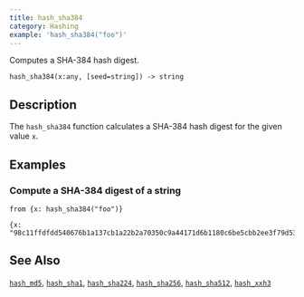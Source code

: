 ```yaml
---
title: hash_sha384
category: Hashing
example: 'hash_sha384("foo")'
---
```


Computes a SHA-384 hash digest.

```tql
hash_sha384(x:any, [seed=string]) -> string
```

## Description

The `hash_sha384` function calculates a SHA-384 hash digest for the given value
`x`.

## Examples

### Compute a SHA-384 digest of a string

```tql
from {x: hash_sha384("foo")}
```

```tql
{x: "98c11ffdfdd540676b1a137cb1a22b2a70350c9a44171d6b1180c6be5cbb2ee3f79d532c8a1dd9ef2e8e08e752a3babb"}
```

## See Also

[`hash_md5`](/reference/functions/hash_md5),
[`hash_sha1`](/reference/functions/hash_sha1),
[`hash_sha224`](/reference/functions/hash_sha224),
[`hash_sha256`](/reference/functions/hash_sha256),
[`hash_sha512`](/reference/functions/hash_sha512),
[`hash_xxh3`](/reference/functions/hash_xxh3)
